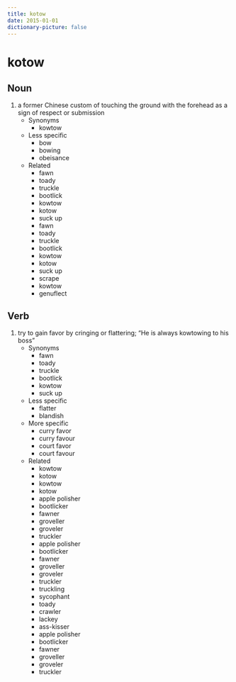 ```yaml
---
title: kotow
date: 2015-01-01
dictionary-picture: false
---
```


# kotow


## Noun

1. a former Chinese custom of touching the ground with the forehead as a sign of respect or submission
	- Synonyms
		- kowtow
	- Less specific
		- bow
		- bowing
		- obeisance
	- Related
		- fawn
		- toady
		- truckle
		- bootlick
		- kowtow
		- kotow
		- suck up
		- fawn
		- toady
		- truckle
		- bootlick
		- kowtow
		- kotow
		- suck up
		- scrape
		- kowtow
		- genuflect

## Verb

1. try to gain favor by cringing or flattering; “He is always kowtowing to his boss”
	- Synonyms
		- fawn
		- toady
		- truckle
		- bootlick
		- kowtow
		- suck up
	- Less specific
		- flatter
		- blandish
	- More specific
		- curry favor
		- curry favour
		- court favor
		- court favour
	- Related
		- kowtow
		- kotow
		- kowtow
		- kotow
		- apple polisher
		- bootlicker
		- fawner
		- groveller
		- groveler
		- truckler
		- apple polisher
		- bootlicker
		- fawner
		- groveller
		- groveler
		- truckler
		- truckling
		- sycophant
		- toady
		- crawler
		- lackey
		- ass-kisser
		- apple polisher
		- bootlicker
		- fawner
		- groveller
		- groveler
		- truckler
